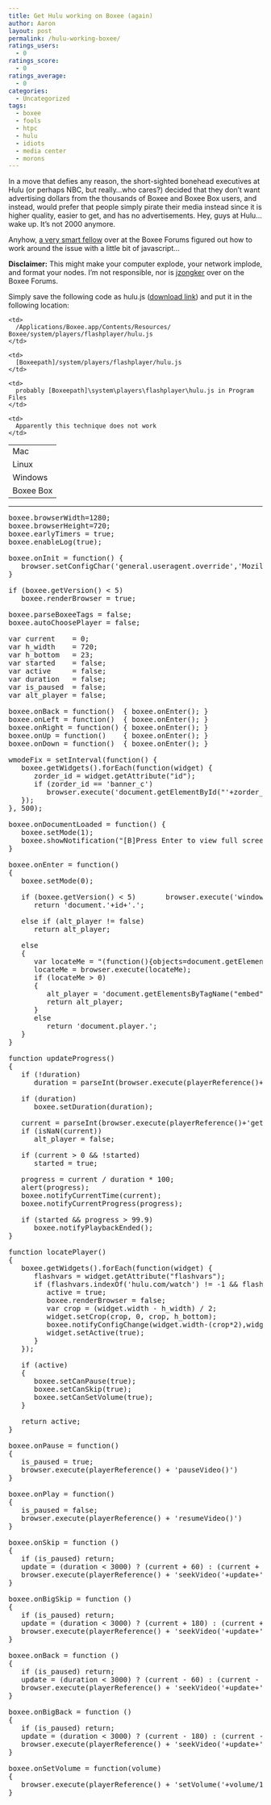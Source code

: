```yaml
---
title: Get Hulu working on Boxee (again)
author: Aaron
layout: post
permalink: /hulu-working-boxee/
ratings_users:
  - 0
ratings_score:
  - 0
ratings_average:
  - 0
categories:
  - Uncategorized
tags:
  - boxee
  - fools
  - htpc
  - hulu
  - idiots
  - media center
  - morons
---
```

<rant>In a move that defies any reason, the short-sighted bonehead executives at Hulu (or perhaps NBC, but really&#8230;who cares?) decided that they don&#8217;t want advertising dollars from the thousands of Boxee and Boxee Box users, and instead, would prefer that people simply pirate their media instead since it is higher quality, easier to get, and has no advertisements. Hey, guys at Hulu&#8230;wake up. It&#8217;s not 2000 anymore.</rant> 

Anyhow, [a very smart fellow][1] over at the Boxee Forums figured out how to work around the issue with a little bit of javascript&#8230;

**Disclaimer:** This might make your computer explode, your network implode, and format your nodes. I&#8217;m not responsible, nor is [jzongker][2] over on the Boxee Forums.

Simply save the following code as hulu.js ([download link][3]) and put it in the following location:

<table>
  <tr>
    <td>
      Mac
    </td>
    
    <td>
      /Applications/Boxee.app/Contents/Resources/ Boxee/system/players/flashplayer/hulu.js
    </td>
  </tr>
  
  <tr>
    <td>
      Linux
    </td>
    
    <td>
      [Boxeepath]/system/players/flashplayer/hulu.js
    </td>
  </tr>
  
  <tr>
    <td>
      Windows
    </td>
    
    <td>
      probably [Boxeepath]\system\players\flashplayer\hulu.js in Program Files
    </td>
  </tr>
  
  <tr>
    <td>
      Boxee Box
    </td>
    
    <td>
      Apparently this technique does not work
    </td>
  </tr>
</table>

* * *

<pre>boxee.browserWidth=1280;
boxee.browserHeight=720;
boxee.earlyTimers = true;
boxee.enableLog(true);

boxee.onInit = function() {
   browser.setConfigChar('general.useragent.override','Mozilla/5.0 (X11; U; Linux x86_64; en-US) AppleWebKit/540.0 (KHTML, like Gecko) Ubuntu/10.10 Chrome/9.1.0.0 Safari/540.0');
}

if (boxee.getVersion() &lt; 5)
   boxee.renderBrowser = true;

boxee.parseBoxeeTags = false;
boxee.autoChoosePlayer = false;

var current    = 0;
var h_width    = 720;
var h_bottom   = 23;
var started    = false;
var active     = false;
var duration   = false;
var is_paused  = false;
var alt_player = false;

boxee.onBack = function()  { boxee.onEnter(); }
boxee.onLeft = function()  { boxee.onEnter(); }
boxee.onRight = function() { boxee.onEnter(); }
boxee.onUp = function()    { boxee.onEnter(); }
boxee.onDown = function()  { boxee.onEnter(); }

wmodeFix = setInterval(function() {
   boxee.getWidgets().forEach(function(widget) {
      zorder_id = widget.getAttribute("id");
      if (zorder_id == 'banner_c')
         browser.execute('document.getElementById("'+zorder_id+'").style.zIndex = 99999;');
   });
}, 500);

boxee.onDocumentLoaded = function() {
   boxee.setMode(1);
   boxee.showNotification("[B]Press Enter to view full screen[/B]", ".", 500);
}

boxee.onEnter = function()
{
   boxee.setMode(0);

   if (boxee.getVersion() &lt; 5)       browser.execute('window.scrollTo(0,50);');    clearInterval(wmodeFix);    boxee.showNotification("[B]Switching to full screen...[/B]", ".", 2);    playerTimer = setInterval(function(){       if (!active) locatePlayer();       else updateProgress();    }, 1000) } function playerReference() {    id = boxee.getActiveWidget().getAttribute('id');    if (id.length &gt; 0)
      return 'document.'+id+'.';

   else if (alt_player != false)
      return alt_player;

   else
   {
      var locateMe = "(function(){objects=document.getElementsByTagName('embed'); for (var i in objects) { if (objects[i].getAttribute('src') == '"+boxee.getActiveWidget().getAttribute('src')+"') return i; }})()";
      locateMe = browser.execute(locateMe);
      if (locateMe &gt; 0)
      {
         alt_player = 'document.getElementsByTagName("embed")['+locateMe+'].';
         return alt_player;
      }
      else
         return 'document.player.';
   }
}

function updateProgress()
{
   if (!duration)
      duration = parseInt(browser.execute(playerReference()+'getDuration()')) / 1000;

   if (duration)
      boxee.setDuration(duration);

   current = parseInt(browser.execute(playerReference()+'getCurrentTime()')) / 1000;
   if (isNaN(current))
      alt_player = false;

   if (current &gt; 0 && !started)
      started = true;

   progress = current / duration * 100;
   alert(progress);
   boxee.notifyCurrentTime(current);
   boxee.notifyCurrentProgress(progress);

   if (started && progress &gt; 99.9)
      boxee.notifyPlaybackEnded();
}

function locatePlayer()
{
   boxee.getWidgets().forEach(function(widget) {
      flashvars = widget.getAttribute("flashvars");
      if (flashvars.indexOf('hulu.com/watch') != -1 && flashvars.indexOf('bitrate=') != -1 && !active) {
         active = true;
         boxee.renderBrowser = false;
         var crop = (widget.width - h_width) / 2;
         widget.setCrop(crop, 0, crop, h_bottom);
         boxee.notifyConfigChange(widget.width-(crop*2),widget.height-h_bottom);
         widget.setActive(true);
      }
   });

   if (active)
   {
      boxee.setCanPause(true);
      boxee.setCanSkip(true);
      boxee.setCanSetVolume(true);
   }

   return active;
}

boxee.onPause = function()
{
   is_paused = true;
   browser.execute(playerReference() + 'pauseVideo()')
}

boxee.onPlay = function()
{
   is_paused = false;
   browser.execute(playerReference() + 'resumeVideo()')
}

boxee.onSkip = function ()
{
   if (is_paused) return;
   update = (duration &lt; 3000) ? (current + 60) : (current + 120);
   browser.execute(playerReference() + 'seekVideo('+update+')');
}

boxee.onBigSkip = function ()
{
   if (is_paused) return;
   update = (duration &lt; 3000) ? (current + 180) : (current + 360);
   browser.execute(playerReference() + 'seekVideo('+update+')');
}

boxee.onBack = function ()
{
   if (is_paused) return;
   update = (duration &lt; 3000) ? (current - 60) : (current - 120);
   browser.execute(playerReference() + 'seekVideo('+update+')');
}

boxee.onBigBack = function ()
{
   if (is_paused) return;
   update = (duration &lt; 3000) ? (current - 180) : (current - 360);
   browser.execute(playerReference() + 'seekVideo('+update+')');
}

boxee.onSetVolume = function(volume)
{
   browser.execute(playerReference() + 'setVolume('+volume/100+')');
}</pre>

<div class="addtoany_share_save_container addtoany_content_bottom">
  <div class="a2a_kit a2a_kit_size_32 addtoany_list a2a_target" id="wpa2a_17">
    <a class="a2a_button_facebook" href="http://www.addtoany.com/add_to/facebook?linkurl=http%3A%2F%2Fblog.9minutesnooze.com%2Fhulu-working-boxee%2F&linkname=Get%20Hulu%20working%20on%20Boxee%20%28again%29" title="Facebook" rel="nofollow" target="_blank"></a><a class="a2a_button_twitter" href="http://www.addtoany.com/add_to/twitter?linkurl=http%3A%2F%2Fblog.9minutesnooze.com%2Fhulu-working-boxee%2F&linkname=Get%20Hulu%20working%20on%20Boxee%20%28again%29" title="Twitter" rel="nofollow" target="_blank"></a><a class="a2a_button_google_plus" href="http://www.addtoany.com/add_to/google_plus?linkurl=http%3A%2F%2Fblog.9minutesnooze.com%2Fhulu-working-boxee%2F&linkname=Get%20Hulu%20working%20on%20Boxee%20%28again%29" title="Google+" rel="nofollow" target="_blank"></a><a class="a2a_dd addtoany_share_save" href="https://www.addtoany.com/share_save"></a>
  </div>
</div>

 [1]: http://forums.boxee.tv/showthread.php?t=22613
 [2]: http://forums.boxee.tv/member.php?u=47501
 [3]: http://9minutesnooze.com/download/hulu.js